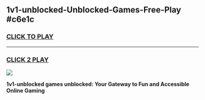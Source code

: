 
## 1v1-unblocked-Unblocked-Games-Free-Play #c6e1c
<h3>
<a href="https://us.freeplayer.one?title=1v1-unblocked&ref=9M">CLICK TO PLAY</a></h3>
<hr>

<h3>
<a href="https://us.freeplayer.one?title=1v1-unblocked&ref=9M">CLICK 2 PLAY</a>
  
</h3>

<a href="https://us.freeplayer.one?title=1v1-unblocked&ref=9M"><img src="https://clearcache.store/games.png"></a>


**1v1-unblocked games unblocked: Your Gateway to Fun and Accessible Online Gaming**
